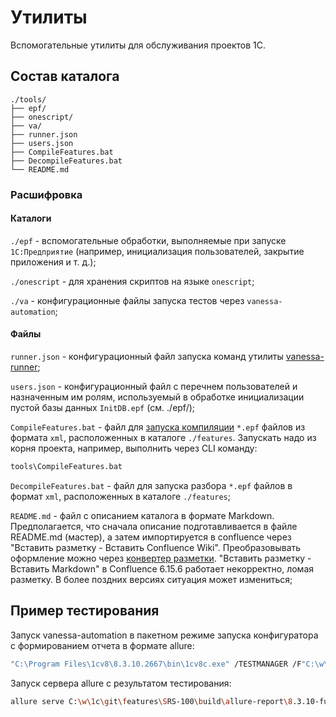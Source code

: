 # Утилиты

Вспомогательные утилиты для обслуживания проектов 1С.

## Состав каталога

```text
./tools/
├── epf/
├── onescript/
├── va/
├── runner.json
├── users.json
├── CompileFeatures.bat
├── DecompileFeatures.bat
└── README.md
```

### Расшифровка

#### Каталоги

`./epf` - вспомогательные обработки, выполняемые при запуске `1С:Предприятие` (например, инициализация пользователей, закрытие приложения и т. д.);

`./onescript` - для хранения скриптов на языке `onescript`;

`./va` - конфигурационные файлы запуска тестов через `vanessa-automation`;

#### Файлы

`runner.json` - конфигурационный файл запуска команд утилиты [vanessa-runner](https://github.com/silverbulleters/vanessa-runner);

`users.json` - конфигурационный файл с перечнем пользователей и назначенным им ролям, используемый в обработке инициализации пустой базы данных `InitDB.epf` (см. ./epf/);

`CompileFeatures.bat` - файл для [запуска компиляции](https://github.com/Pr-Mex/ExternalModulesConverterFor1C) `*.epf` файлов из формата `xml`, расположенных в каталоге `./features`. Запускать надо из корня проекта, например, выполнить через CLI команду:

```bash
tools\CompileFeatures.bat
```

`DecompileFeatures.bat` - файл для запуска разбора `*.epf` файлов в формат `xml`, расположенных в каталоге `./features`;

`README.md` - файл с описанием каталога в формате Markdown. Предполагается, что сначала описание подготавливается в файле README.md (мастер), а затем импортируется в confluence через "Вставить разметку -  Вставить Confluence Wiki". Преобразовывать оформление можно через [конвертер разметки](http://chunpu.github.io/markdown2confluence/browser/). "Вставить разметку - Вставить Markdown" в Confluence 6.15.6 работает некорректно, ломая разметку. В более поздних версиях ситуация может измениться;

## Пример тестирования

Запуск vanessa-automation в пакетном режиме запуска конфигуратора с формированием отчета в формате allure:

```bash
"C:\Program Files\1cv8\8.3.10.2667\bin\1cv8c.exe" /TESTMANAGER /F"C:\w\1c\git\features\SRS-100\build\base" /Execute "C:\Program Files\OneScript\lib\vanessa-automation\vanessa-automation.epf" /N "Администратор" /P "" /RunModeManagedApplication /C"StartFeaturePlayer;workspaceRoot=C:\w\1c\git\features\SRS-100;instrumentsRoot=C:\Program_Files\OneScript\lib\vanessa-automation;VBParams=C:\w\1c\git\features\SRS-100/tools/va/8310-unit.json"
```

Запуск сервера allure с результатом тестирования:

```bash
allure serve C:\w\1c\git\features\SRS-100\build\allure-report\8.3.10-func
```
